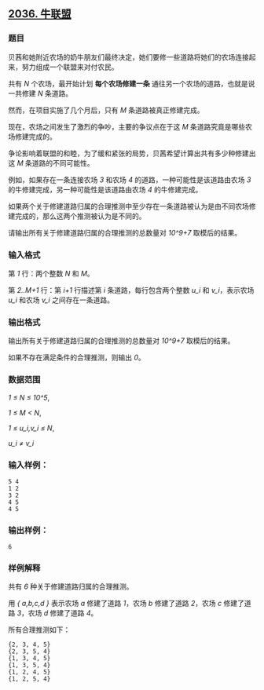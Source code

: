 ## [2036. 牛联盟](https://www.acwing.com/problem/content/2038/)

### 题目

贝茜和她附近农场的奶牛朋友们最终决定，她们要修一些道路将她们的农场连接起来，努力组成一个联盟来对付农民。

共有 *N* 个农场，最开始计划 **每个农场修建一条** 通往另一个农场的道路，也就是说一共修建 *N* 条道路。

然而，在项目实施了几个月后，只有 *M* 条道路被真正修建完成。

现在，农场之间发生了激烈的争吵，主要的争议点在于这 *M* 条道路究竟是哪些农场修建完成的。

争论影响着联盟的和睦，为了缓和紧张的局势，贝茜希望计算出共有多少种修建出这 *M* 条道路的不同可能性。

例如，如果存在一条连接农场 *3* 和农场 *4* 的道路，一种可能性是该道路由农场 *3* 的牛修建完成，另一种可能性是该道路由农场 *4* 的牛修建完成。

如果两个关于修建道路归属的合理推测中至少存在一条道路被认为是由不同农场修建完成的，那么这两个推测被认为是不同的。

请输出所有关于修建道路归属的合理推测的总数量对 *10^9+7* 取模后的结果。

### 输入格式

第 *1* 行：两个整数 *N* 和 *M*。

第 *2..M+1* 行：第 *i+1* 行描述第 *i* 条道路，每行包含两个整数 *u_i* 和 *v_i*，表示农场 *u_i* 和农场 *v_i* 之间存在一条道路。

### 输出格式

输出所有关于修建道路归属的合理推测的总数量对 *10^9+7* 取模后的结果。

如果不存在满足条件的合理推测，则输出 *0*。

### 数据范围

*1 ≤ N ≤ 10^5*,

*1 ≤ M < N*,

*1 ≤ u_i,v_i ≤ N*,

*u_i ≠ v_i*

### 输入样例：

```
5 4
1 2
3 2
4 5
4 5
```

### 输出样例：

```
6
```

### 样例解释

共有 *6* 种关于修建道路归属的合理推测。

用 *{ a,b,c,d }* 表示农场 *a* 修建了道路 *1*，农场 *b* 修建了道路 *2*，农场 *c* 修建了道路 *3*，农场 *d* 修建了道路 *4*。

所有合理推测如下：

```
{2, 3, 4, 5}
{2, 3, 5, 4}
{1, 3, 4, 5}
{1, 3, 5, 4}
{1, 2, 4, 5}
{1, 2, 5, 4}
```
